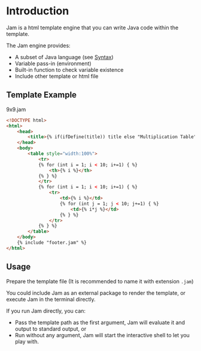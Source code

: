 # Introduction

Jam is a html template engine that you can write Java code within the template.

The Jam engine provides:
- A subset of Java language (see [Syntax](./Syntax.md))
- Variable pass-in (environment)
- Built-in function to check variable existence
- Include other template or html file

## Template Example

9x9.jam

```html
<!DOCTYPE html>
<html>
    <head>
        <title>{% if(ifDefine(title)) title else "Multiplication Table" %}</title>
    </head>
    <body>
        <table style="width:100%">
            <tr>
            {% for (int i = 1; i < 10; i+=1) { %}
                <th>{% i %}</th>
            {% } %}
            </tr>
            {% for (int i = 1; i < 10; i+=1) { %}
                <tr>
                    <td>{% i %}</td>
                    {% for (int j = 1; j < 10; j+=1) { %}
                        <td>{% i*j %}</td>
                    {% } %}
                </tr>
            {% } %}
        </table>
    </body>
    {% include "footer.jam" %}
</html>
```

## Usage

Prepare the template file (It is recommended to name it with extension `.jam`)

You could include Jam as an external package to render the template, or execute Jam in the terminal directly.

If you run Jam directly, you can:
- Pass the template path as the first argument, Jam will evaluate it and output to standard output, or
- Run without any argument, Jam will start the interactive shell to let you play with.
